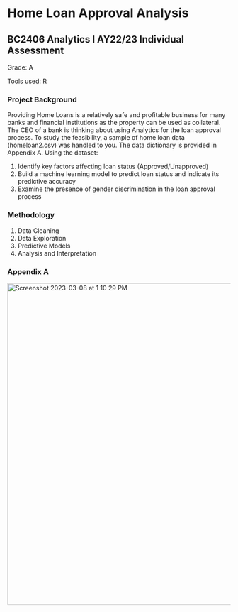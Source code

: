 # Home Loan Approval Analysis
## BC2406 Analytics I AY22/23 Individual Assessment
Grade: A

Tools used: R 

### Project Background
Providing Home Loans is a relatively safe and profitable business for many banks and financial institutions as the property can be used as collateral. The CEO of a bank is thinking about using Analytics for the loan approval process.
To study the feasibility, a sample of home loan data (homeloan2.csv) was handled to you. The data dictionary is provided in Appendix A.
Using the dataset:  
1. Identify key factors affecting loan status (Approved/Unapproved)
2. Build a machine learning model to predict loan status and indicate its predictive accuracy
3. Examine the presence of gender discrimination in the loan approval process

### Methodology 
1. Data Cleaning
2. Data Exploration 
3. Predictive Models
4. Analysis and Interpretation

### Appendix A
<img width="725" alt="Screenshot 2023-03-08 at 1 10 29 PM" src="https://user-images.githubusercontent.com/127172296/223624994-9022e56f-089e-448b-bc45-881b0310d793.png">
